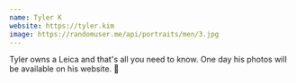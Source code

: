 ```yaml
---
name: Tyler K
website: https://tyler.kim  
image: https://randomuser.me/api/portraits/men/3.jpg
---
```


Tyler owns a Leica and that's all you need to know. One day his photos will be available on his website. :eyes:

